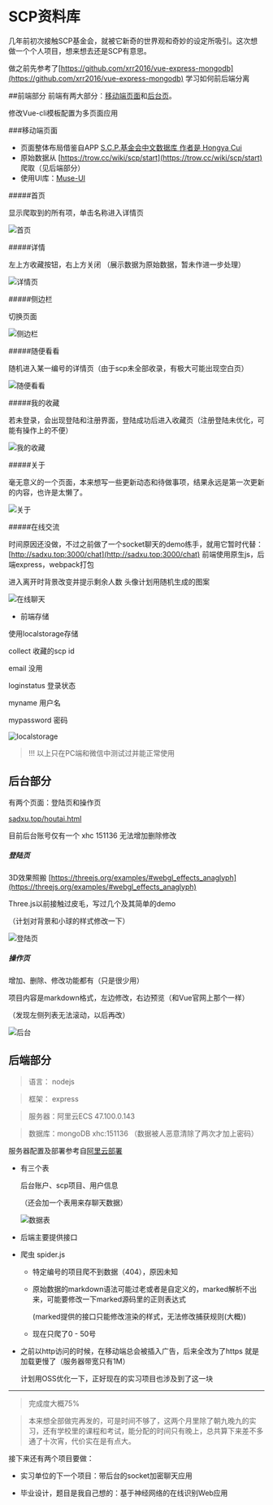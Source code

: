# SCP资料库

几年前初次接触SCP基金会，就被它新奇的世界观和奇妙的设定所吸引。这次想做一个个人项目，想来想去还是SCP有意思。

做之前先参考了[https://github.com/xrr2016/vue-express-mongodb](https://github.com/xrr2016/vue-express-mongodb) 学习如何前后端分离

##前端部分
前端有两大部分：[移动端页面](sadxu.top)和[后台页](sadxu.top/houtai.html)。

修改Vue-cli模板配置为多页面应用

###移动端页面

+ 页面整体布局借鉴自APP [S.C.P.基金会中文数据库 作者是 Hongya Cui](https://itunes.apple.com/cn/app/s-c-p-%E5%9F%BA%E9%87%91%E4%BC%9A%E4%B8%AD%E6%96%87%E6%95%B0%E6%8D%AE%E5%BA%93/id1014080427?mt=8)
+ 原始数据从 [https://trow.cc/wiki/scp/start](https://trow.cc/wiki/scp/start) 爬取（见后端部分）
+ 使用UI库：[Muse-UI](http://www.muse-ui.org/#/index) 
	
#####首页

显示爬取到的所有项，单击名称进入详情页

![首页](/readmesrc/firstpage.png)

#####详情

左上方收藏按钮，右上方关闭 （展示数据为原始数据，暂未作进一步处理）

![详情页](/readmesrc/detail.png)

#####侧边栏

切换页面

![侧边栏](/readmesrc/nav.png)

#####随便看看

随机进入某一编号的详情页（由于scp未全部收录，有极大可能出现空白页）

![随便看看](/readmesrc/random.png)

#####我的收藏

若未登录，会出现登陆和注册界面，登陆成功后进入收藏页（注册登陆未优化，可能有操作上的不便）

![我的收藏](/readmesrc/collect.png)

#####关于

毫无意义的一个页面，本来想写一些更新动态和待做事项，结果永远是第一次更新的内容，也许是太懒了。

![关于](/readmesrc/about.png)

#####在线交流

时间原因还没做，不过之前做了一个socket聊天的demo练手，就用它暂时代替：[http://sadxu.top:3000/chat](http://sadxu.top:3000/chat) 前端使用原生js，后端express，webpack打包

进入离开时背景改变并提示剩余人数
头像计划用随机生成的图案

![在线聊天](/readmesrc/chat.png)

+ 前端存储

使用localstorage存储

collect 收藏的scp id

email 没用

loginstatus 登录状态

myname 用户名

mypassword 密码

![localstorage](/readmesrc/localstorage.png)

>!!! 以上只在PC端和微信中测试过并能正常使用


## 后台部分

有两个页面：登陆页和操作页

[sadxu.top/houtai.html](sadxu.top/houtai.html)

目前后台账号仅有一个 xhc  151136  无法增加删除修改

##### 登陆页

3D效果照搬 [https://threejs.org/examples/#webgl_effects_anaglyph](https://threejs.org/examples/#webgl_effects_anaglyph)

Three.js以前接触过皮毛，写过几个及其简单的demo

（计划对背景和小球的样式修改一下）

![登陆页](/readmesrc/login.png)

##### 操作页
增加、删除、修改功能都有（只是很少用）

项目内容是markdown格式，左边修改，右边预览（和Vue官网上那个一样）

（发现左侧列表无法滚动，以后再改）

![后台](/readmesrc/houtai.png)


## 后端部分

> 语言： nodejs

> 框架： express

>服务器：阿里云ECS    47.100.0.143


>数据库：mongoDB     xhc:151136 （数据被人恶意清除了两次才加上密码）


服务器配置及部署参考自[阿里云部署](https://zhuanlan.zhihu.com/p/24474840?utm_medium=social&utm_source=ZHShareTargetIDMore)

+ 有三个表

	后台账户、scp项目、用户信息
	
	（还会加一个表用来存聊天数据）

	![数据表](/readmesrc/mongodb.png)

+ 后端主要提供接口

+ 爬虫 spider.js

	- 特定编号的项目爬不到数据（404），原因未知

	- 原始数据的markdown语法可能过老或者是自定义的，marked解析不出来，可能要修改一下marked源码里的正则表达式
	
		 (marked提供的接口只能修改渲染的样式，无法修改捕获规则(大概))

	- 现在只爬了0 - 50号

+ 之前以http访问的时候，在移动端总会被插入广告，后来全改为了https
就是加载更慢了（服务器带宽只有1M）
	
	计划用OSS优化一下，正好现在的实习项目也涉及到了这一块
	
---

>完成度大概75%

>本来想全部做完再发的，可是时间不够了，这两个月里除了朝九晚九的实习，还有学校里的课程和考试，能分配的时间只有晚上，总共算下来差不多通了十次宵，代价实在是有点大。

接下来还有两个项目要做：

+ 实习单位的下一个项目：带后台的socket加密聊天应用

+ 毕业设计，题目是我自己想的：基于神经网络的在线识别Web应用 
